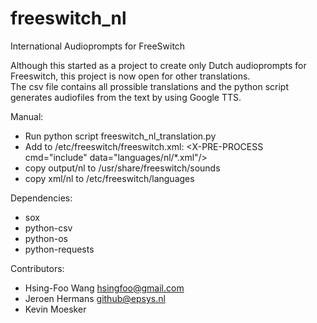 # freeswitch_nl
International Audioprompts for FreeSwitch

Although this started as a project to create only Dutch audioprompts for Freeswitch, this project is now open for other translations.  
The csv file contains all prossible translations and the python script generates audiofiles from the text by using Google TTS.

Manual:
- Run python script freeswitch_nl_translation.py
- Add to /etc/freeswitch/freeswitch.xml:     &lt;X-PRE-PROCESS cmd="include" data="languages/nl/*.xml"/&gt;
- copy output/nl to /usr/share/freeswitch/sounds
- copy xml/nl to /etc/freeswitch/languages

Dependencies:
- sox
- python-csv
- python-os
- python-requests

Contributors:
- Hsing-Foo Wang <hsingfoo@gmail.com>
- Jeroen Hermans <github@epsys.nl>
- Kevin Moesker
